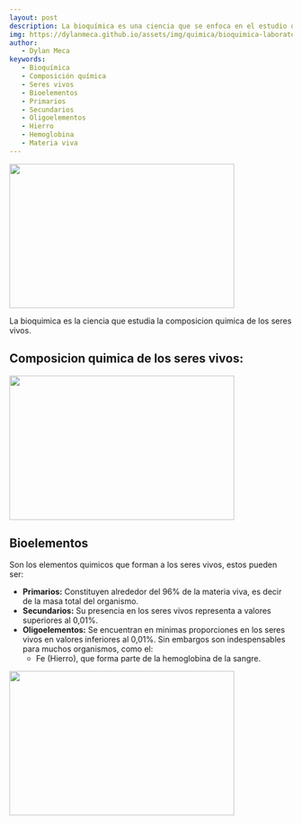 ```yaml
---
layout: post
description: La bioquímica es una ciencia que se enfoca en el estudio de la composición química de los seres vivos. Los elementos químicos que conforman a los seres vivos se conocen como bioelementos, los cuales se clasifican en primarios, secundarios y oligoelementos. Los bioelementos primarios constituyen aproximadamente el 96% de la materia viva, mientras que los secundarios están presentes en cantidades superiores al 0,01%. Los oligoelementos se encuentran en cantidades muy pequeñas en los seres vivos, pero son indispensables para muchos organismos, como el hierro (Fe), que forma parte de la hemoglobina de la sangre.
img: https://dylanmeca.github.io/assets/img/quimica/bioquimica-laboratorio.jfif
author:
   - Dylan Meca
keywords:
   - Bioquímica
   - Composición química
   - Seres vivos
   - Bioelementos
   - Primarios
   - Secundarios
   - Oligoelementos
   - Hierro
   - Hemoglobina
   - Materia viva
---
```


<img src="https://dylanmeca.github.io/assets/img/quimica/bioquimica-laboratorio.jfif" width="400px" height="257px">

La bioquimica es la ciencia que estudia la composicion quimica de los seres vivos.

## Composicion quimica de los seres vivos:

<img src="https://dylanmeca.github.io/assets/img/quimica/composicion-quimica.jpg" width="400px" height="257px">


## Bioelementos
Son los elementos quimicos que forman a los seres vivos, estos pueden ser:

* **Primarios:** Constituyen alrededor del 96% de la materia viva, es decir de la masa total del organismo.
* **Secundarios:** Su presencia en los seres vivos representa a valores superiores al 0,01%. 
* **Oligoelementos:** Se encuentran en minimas proporciones en los seres vivos en valores inferiores al 0,01%. Sin embargos son indespensables para muchos organismos, como el:
  * Fe (Hierro), que forma parte de la hemoglobina de la sangre. 

<img src="https://dylanmeca.github.io/assets/img/quimica/hemoglobina.jpg" width="400px" height="257px">
